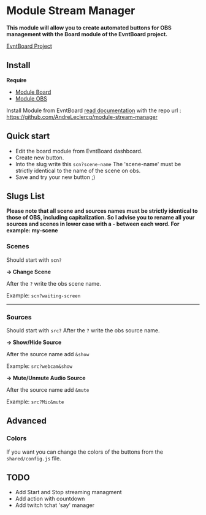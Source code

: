 # Module Stream Manager

**This module will allow you to create automated buttons for OBS management with the Board module of the EvntBoard project.**

[EvntBoard Project](https://github.com/EvntBoard)

## Install

**Require**

- [Module Board](https://github.com/EvntBoard/module-board)
- [Module OBS](https://github.com/EvntBoard/module-obs)

Install Module from EvntBoard [read documentation](https://www.evntboard.io/docs/getting-started/install-module) with the repo url : https://github.com/AndreLeclercq/module-stream-manager

## Quick start

- Edit the board module from EvntBoard dashboard.
- Create new button.
- Into the slug write this `scn?scene-name` The 'scene-name' must be strictly identical to the name of the scene on obs.
- Save and try your new button ;)

## Slugs List

**Please note that all scene and sources names must be strictly identical to those of OBS, including capitalization. So I advise you to rename all your sources and scenes in lower case with a - between each word. For example: my-scene**

### Scenes

Should start with `scn?`

**-> Change Scene**

After the `?` write the obs scene name.

Example:
`scn?waiting-screen`

---

### Sources

Should start with `src?`
After the `?` write the obs source name.

**-> Show/Hide Source**

After the source name add `&show`

Example:
`src?webcam&show`

**-> Mute/Unmute Audio Source**

After the source name add `&mute`

Example:
`src?Mic&mute`

## Advanced

### Colors

If you want you can change the colors of the buttons from the `shared/config.js` file.

## TODO

- Add Start and Stop streaming managment
- Add action with countdown
- Add twitch tchat 'say' manager
